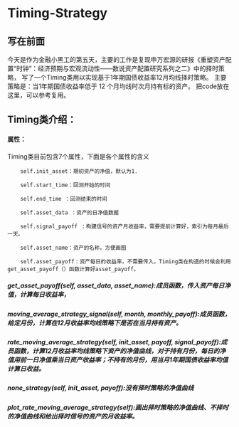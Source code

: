 # Timing-Strategy
## 写在前面

今天是作为金融小黑工的第五天，主要的工作是复现申万宏源的研报《重塑资产配置“时钟”：经济预期与宏观流动性——数说资产配置研究系列之二》中的择时策略，
写了一个Timing类用以实现基于1年期国债收益率12月均线择时策略。
主要策略是：当1年期国债收益率低于 12 个月均线时次月持有标的资产。
把code放在这里，可以参考复用。

## Timing类介绍：

#### 属性：
Timing类目前包含7个属性，下面是各个属性的含义

        self.init_asset：期初资产的净值，默认为1.
        
        self.start_time：回测开始的时间
        
        self.end_time ：回测结束的时间
        
        self.asset_data ：资产的日净值数据
        
        self.signal_payoff ：构建信号的资产月收益率，需要提前计算好，索引为每月最后一天。
        
        self.asset_name：资产的名称，方便画图
        
        self.asset_payoff：资产每日的收益率，不需要传入，Timing类在构造的时候会利用get_asset_payoff（）函数计算好asset_payoff。
        

##### get_asset_payoff(self, asset_data, asset_name):成员函数，传入资产每日净值，计算每日收益率，

##### moving_average_strategy_signal(self, month, monthly_payoff):成员函数，给定月份，计算在12月收益率均线策略下是否在当月持有资产。

##### rate_moving_average_strategy(self, init_asset, payoff, signal_payoff):成员函数，计算12月收益率均线策略下资产的净值曲线，对于持有月份，每日的净值用前一日净值乘当日资产收益率；不持有的月份，用当月1年期国债收益率均值计算日收益。

##### none_strategy(self, init_asset, payoff):没有择时策略的净值曲线

##### plot_rate_moving_average_strategy(self):画出择时策略的净值曲线、不择时的净值曲线和给出择时信号的资产的月收益率。
